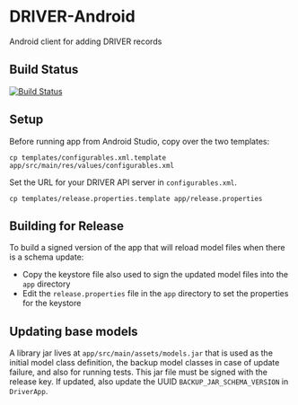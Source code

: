 # DRIVER-Android
Android client for adding DRIVER records


## Build Status
[![Build Status](https://travis-ci.org/WorldBank-Transport/DRIVER-Android.svg?branch=develop)](https://travis-ci.org/WorldBank-Transport/DRIVER-Android)

## Setup
Before running app from Android Studio, copy over the two templates:
```
cp templates/configurables.xml.template app/src/main/res/values/configurables.xml
```

Set the URL for your DRIVER API server in `configurables.xml`.

```
cp templates/release.properties.template app/release.properties
```

## Building for Release
To build a signed version of the app that will reload model files when there is a schema update:

  - Copy the keystore file also used to sign the updated model files into the `app` directory
  - Edit the `release.properties` file in the `app` directory to set the properties for the keystore

## Updating base models
A library jar lives at `app/src/main/assets/models.jar` that is used as the initial model class definition,
the backup model classes in case of update failure, and also for running tests. This jar file must be
signed with the release key. If updated, also update the UUID `BACKUP_JAR_SCHEMA_VERSION` in `DriverApp`.
